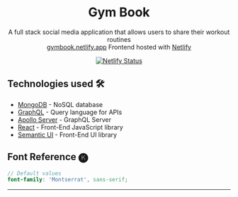 <h1 align="center">
  Gym Book
</h1>
<p align="center">
  <a>A full stack social media application that allows users to share their workout routines</a>
  <br/>
  <a href="https://gymbook.netlify.app/" target="_blank">gymbook.netlify.app</a> Frontend hosted with <a href="https://www.netlify.com/" target="_blank">Netlify</a>
</p>
<p align="center">
  <a href="https://app.netlify.com/sites/gymbook/deploys" target="_blank">
    <img src="https://api.netlify.com/api/v1/badges/184643ce-1a8f-4a9e-b738-66572e8599fe/deploy-status" alt="Netlify Status" />
  </a>
</p>

## Technologies used 🛠️

- [MongoDB](https://www.mongodb.com/) - NoSQL database
- [GraphQL](https://graphql.org/) - Query language for APIs
- [Apollo Server](https://www.apollographql.com/docs/apollo-server) - GraphQL Server
- [React](https://es.reactjs.org/) - Front-End JavaScript library
- [Semantic UI](https://react.semantic-ui.com/) - Front-End UI library

## Font Reference 🅚

```scss
// Default values
font-family: 'Montserrat', sans-serif;
```

---


